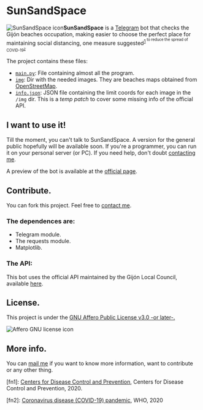 # SunSandSpace

![SunSandSpace icon](www.github.io/ajuancer/sunSandSpace/master/docs/resources/img/logo_v1.png)**SunSandSpace** is a [Telegram](https://www.telegram.org) bot that checks the Gijón beaches occupation, making easier to choose the perfect place for maintaining social distancing, one measure suggested<sup>[1](fn1)<sup> to reduce the spread of COVID-19<sup>[2](fn2)<sup>.

The project contains these files:

- [`main.py`](https://github.com/ajuancer/master/main.py): File containing almost all the program.
- [`img`](https://github.com/ajuancer/master/img): Dir with the needed images. They are beaches maps obtained from [OpenStreetMap](https://www.openstreetmap.org).
- [`info.json`](https://github.com/ajuancer/master/info.json): JSON file containing the limit coords for each image in the `/img` dir. This is a _temp patch_ to cover some missing info of the official API. 

## I want to use it!

Till the moment, you can't talk to SunSandSpace. A version for the general public hopefully will be available soon. If you're a programmer, you can run it on your personal server (or PC). If you need help, don't doubt [contacting me](https://ajuancer.github.io).

A preview of the bot is available at the [official page](https://ajuancer.github.io/sunSandSpace).

## Contribute.

You can fork this project. Feel free to [contact me](https://ajuancer.github.io). 

### The dependences are:

- Telegram module.
- The requests module.
- Matplotlib.

### The API:

This bot uses the official API maintained by the Gijón Local Council, available [here](https://www.gijon.es/es/datos/ocupacion_playas).

## License.

This project is under the [GNU Affero Public License v3.0 -or later-.](https://www.gnu.org/licenses/agpl-3.0.en.html)

![Affero GNU license icon](https://www.gnu.org/graphics/agplv3-155x51.png)

## More info.

You can [mail me](https://ajuancer.github.io) if you want to know more information, want to contribute or any other thing.

[fn1]: [Centers for Disease Control and Prevention](https://www.cdc.gov/coronavirus/2019-ncov/prevent-getting-sick/social-distancing.html), Centers for Disease Control and Prevention, 2020.

[fn2]: [Coronavirus disease (COVID-19) pandemic](https://www.who.int/emergencies/diseases/novel-coronavirus-2019), WHO, 2020


